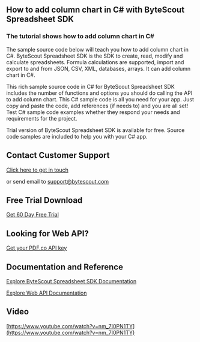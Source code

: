 ## How to add column chart in C# with ByteScout Spreadsheet SDK

### The tutorial shows how to add column chart in C#

The sample source code below will teach you how to add column chart in C#. ByteScout Spreadsheet SDK is the SDK to create, read, modify and calculate spreadsheets. Formula calculations are supported, import and export to and from JSON, CSV, XML, databases, arrays. It can add column chart in C#.

This rich sample source code in C# for ByteScout Spreadsheet SDK includes the number of functions and options you should do calling the API to add column chart. This C# sample code is all you need for your app. Just copy and paste the code, add references (if needs to) and you are all set! Test C# sample code examples whether they respond your needs and requirements for the project.

Trial version of ByteScout Spreadsheet SDK is available for free. Source code samples are included to help you with your C# app.

## Contact Customer Support

[Click here to get in touch](https://bytescout.zendesk.com/hc/en-us/requests/new?subject=ByteScout%20Spreadsheet%20SDK%20Question)

or send email to [support@bytescout.com](mailto:support@bytescout.com?subject=ByteScout%20Spreadsheet%20SDK%20Question) 

## Free Trial Download

[Get 60 Day Free Trial](https://bytescout.com/download/web-installer?utm_source=github-readme)

## Looking for Web API? 

[Get your PDF.co API key](https://pdf.co/documentation/api?utm_source=github-readme)

## Documentation and Reference

[Explore ByteScout Spreadsheet SDK Documentation](https://bytescout.com/documentation/index.html?utm_source=github-readme)

[Explore Web API Documentation](https://pdf.co/documentation/api?utm_source=github-readme)

## Video

[https://www.youtube.com/watch?v=nm_7I0PN1TY](https://www.youtube.com/watch?v=nm_7I0PN1TY)